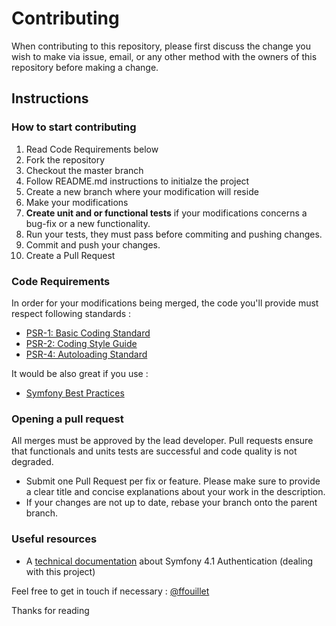 # Contributing

When contributing to this repository, please first discuss the change you wish to make via issue,
email, or any other method with the owners of this repository before making a change. 

## Instructions

### How to start contributing

1. Read Code Requirements below
2. Fork the repository
3. Checkout the master branch
4. Follow README.md instructions to initialze the project
5. Create a new branch where your modification will reside
6. Make your modifications
7. **Create unit and or functional tests** if your modifications concerns a bug-fix or a new functionality.
8. Run your tests, they must pass before commiting and pushing changes.
9. Commit and push your changes.
10. Create a Pull Request

### Code Requirements

In order for your modifications being merged, the code you'll provide must respect following standards :

* [PSR-1: Basic Coding Standard](https://github.com/php-fig/fig-standards/blob/master/accepted/PSR-1-basic-coding-standard.md)
* [PSR-2: Coding Style Guide](https://github.com/php-fig/fig-standards/blob/master/accepted/PSR-2-coding-style-guide.md)
* [PSR-4: Autoloading Standard](https://github.com/php-fig/fig-standards/blob/master/accepted/PSR-4-autoloader.md)

It would be also great if you use : 
* [Symfony Best Practices](https://symfony.com/doc/4.1/best_practices/index.html)

### Opening a pull request

All merges must be approved by the lead developer. Pull requests ensure that functionals and units tests are successful and code quality is not degraded.

* Submit one Pull Request per fix or feature. Please make sure to provide a clear title and concise explanations about your work in the description.
* If your changes are not up to date, rebase your branch onto the parent branch.

### Useful resources
* A [technical documentation]() about Symfony 4.1 Authentication (dealing with this project)

Feel free to get in touch if necessary : [@ffouillet](https://github.com/ffouillet) 

Thanks for reading